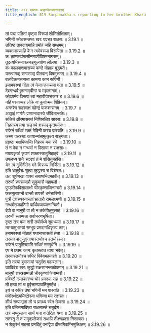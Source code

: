 ```yaml
---
title: ०१९ खराय अङ्गवैरूप्यकथनम्
title_english: 019 Surpanakha s reporting to her brother Khara

---
```



तां यथा पतितां दृष्ट्वा विरूपां शोणितोक्षिताम्।  
भगिनीं क्रोधसन्तप्तः खरः पप्रच्छ राक्षसः ॥ 3.19.1 ॥   
उत्तिष्ठ तावदाख्याहि प्रमोहं जहि सम्भ्रमम्।  
व्यक्तमाख्याहि केन त्वमेवंरूपा विरूपिता ॥ 3.19.2 ॥   
कः कृष्णसर्पमासीनमाशीविषमनागसम्।  
तुदत्यभिसमापन्नमङ्गुल्यग्रेण लीलया ॥ 3.19.3 ॥   
कः कालपाशमासज्यं कण्ठे मोहान्न बुद्ध्यते।  
यस्त्वामद्य समासाद्य पीतवान् विषमुत्तमम् ॥ 3.19.4 ॥   
बलविक्रमसम्पन्ना कामगा काम रूपिणी।  
इमामवस्थां नीता त्वं केनान्तकसमा गता ॥ 3.19.5 ॥   
देवगन्धर्वभूतानामृषीणां च महात्मनाम्।  
कोऽयमेवं विरूपां त्वां महावीर्यश्चकार ह ॥ 3.19.6 ॥   
नहि पश्याम्यहं लोके यः कुर्यान्मम विप्रियम्।  
अन्तरेण सहस्राक्षं महेन्द्रं पाकशासनम् ॥ 3.19.7 ॥   
अद्याहं मार्गणैः प्राणानादास्ये जीवितान्तकैः।  
सलिले क्षीरमासक्तं निष्पिबन्निव सारसः ॥ 3.19.8 ॥   
निहतस्य मया सङ्ख्ये शरमङ्कृत्तमर्मणः।  
सफेनं रुधिरं रक्तं मेदिनी कस्य पास्यति ॥ 3.19.9 ॥   
कस्य पत्त्ररथाः कायान्मांसमुत्कृत्य सङ्गताः।  
प्रहृष्टा भक्षयिष्यन्ति निहस्य मया रणे ॥ 3.19.10 ॥   
तं न देवा न गन्धर्वा न पिशाचा न राक्षसाः।  
मयापकृष्टं कृपणं शक्तास्त्रातुमिहाहवे ॥ 3.19.11 ॥   
उपलभ्य शनैः सञ्ज्ञां तं मे शंसितुमर्हसि।  
येन त्वं दुर्विनीतेन वने विक्रम्य निर्जिता ॥ 3.19.12 ॥   
इति भ्रातुर्वचः श्रुत्वा क्रुद्धस्य च विशेषतः।  
ततः शूर्पणखा वाक्यं सबाष्पमिदमब्रवीत् ॥ 3.19.13 ॥   
तरुणौ रुपसम्पन्नौ सुकुमारौ महाबलौ।  
पुण्डरीकविशालाक्षौ चीरकृष्णाजिनाम्बरौ ॥ 3.19.14 ॥   
फलमूलाशनौ दान्तौ तापसौ धर्मचारिणौ।  
पुत्रौ दशरथस्यास्तां भ्रातारौ रामलक्ष्मणौ ॥ 3.19.15 ॥   
गन्धर्वराजप्रतिमौ पार्थिवव्यञ्जनान्वितौ।  
देवौ वा मानुषौ वा तौ न तर्कयितुमुत्सहे ॥ 3.19.16 ॥   
तरुणी रूपम्पन्ना सर्वाभरणभृषिता।  
दृष्टा तत्र मया नारी तयोर्मध्ये सुमध्यमा ॥ 3.19.17 ॥   
ताभ्यामुभाभ्यां सम्भूय प्रमदामधिकृत्य ताम्।  
इमामवस्थां नीताहं यथानाथासती तथा ॥ 3.19.18 ॥   
तस्याश्चानृजुवृत्तायास्तयोश्च हतयोरहम्।  
सफेनं पातुमिच्छामि रुधिरं रणमूर्धनि ॥ 3.19.19 ॥   
एष मे प्रथमः कामः कृतस्तात त्वया भवेत्।  
तस्यास्तयोश्च रुधिरं पिबेयमहमाहवे ॥ 3.19.20 ॥   
इति तस्यां ब्रुवाणायां चतुर्दश महाबलान्।  
व्यादिदेश खरः क्रुद्धो राक्षसानन्तकोपमान् ॥ 3.19.21 ॥   
मानुषौ शस्त्रसम्पन्नौ चीरकृष्णाजिनाम्बरौ।  
प्रविष्टौ दण्डकारण्यं घोरं प्रमदया सह ॥ 3.19.22 ॥   
तौ हत्वा तां च दुर्वृत्तामपावर्तितुमर्हथ।  
इयं च रुधिरं तेषां भगिनी मम पास्यति ॥ 3.19.23 ॥   
मनोरथोऽयमिष्टोस्या भगिन्या मम राक्षसाः।  
शीघ्रं सम्पाद्यतां तौ च प्रमथ्य स्वेन तेजसा ॥ 3.19.24 ॥   
इति प्रतिसमादिष्टा राक्षसास्ते चतुर्दश।  
तत्र जग्मुस्तया सार्धं घना वातेरिता यथा ॥ 3.19.25 ॥   
ततस्तु ते तं समुदग्रतेजसं तथापि तीक्ष्णप्रदरा निशाचराः।  
न शेकुरेनं सहसा प्रमर्दितुं वनद्विपा दीप्तमिवाग्निमुत्थितम् ॥ 3.19.26 ॥   